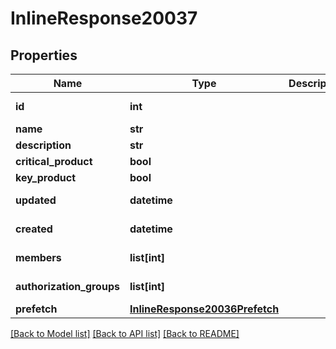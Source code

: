 # InlineResponse20037

## Properties
Name | Type | Description | Notes
------------ | ------------- | ------------- | -------------
**id** | **int** |  | [optional] [readonly] 
**name** | **str** |  | 
**description** | **str** |  | [optional] 
**critical_product** | **bool** |  | [optional] 
**key_product** | **bool** |  | [optional] 
**updated** | **datetime** |  | [optional] [readonly] 
**created** | **datetime** |  | [optional] [readonly] 
**members** | **list[int]** |  | [optional] [readonly] 
**authorization_groups** | **list[int]** |  | [optional] [readonly] 
**prefetch** | [**InlineResponse20036Prefetch**](InlineResponse20036Prefetch.md) |  | [optional] 

[[Back to Model list]](../README.md#documentation-for-models) [[Back to API list]](../README.md#documentation-for-api-endpoints) [[Back to README]](../README.md)


